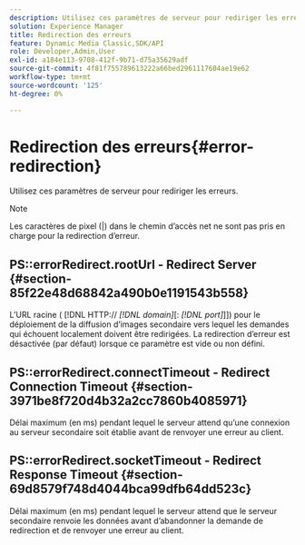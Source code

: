 ```yaml
---
description: Utilisez ces paramètres de serveur pour rediriger les erreurs.
solution: Experience Manager
title: Redirection des erreurs
feature: Dynamic Media Classic,SDK/API
role: Developer,Admin,User
exl-id: a184e113-9708-412f-9b71-d75a35629adf
source-git-commit: 4f81f755789613222a66bed2961117604ae19e62
workflow-type: tm+mt
source-wordcount: '125'
ht-degree: 0%

---
```


# Redirection des erreurs{#error-redirection}

Utilisez ces paramètres de serveur pour rediriger les erreurs.

>[!NOTE]
>
>Les caractères de pixel (|) dans le chemin d’accès net ne sont pas pris en charge pour la redirection d’erreur.

## PS::errorRedirect.rootUrl - Redirect Server {#section-85f22e48d68842a490b0e1191543b558}

L’URL racine ( [!DNL HTTP:// *[!DNL domain]*[: *[!DNL port]*]]) pour le déploiement de la diffusion d’images secondaire vers lequel les demandes qui échouent localement doivent être redirigées. La redirection d’erreur est désactivée (par défaut) lorsque ce paramètre est vide ou non défini.

## PS::errorRedirect.connectTimeout - Redirect Connection Timeout {#section-3971be8f720d4b32a2cc7860b4085971}

Délai maximum (en ms) pendant lequel le serveur attend qu’une connexion au serveur secondaire soit établie avant de renvoyer une erreur au client.

## PS::errorRedirect.socketTimeout - Redirect Response Timeout {#section-69d8579f748d4044bca99dfb64dd523c}

Délai maximum (en ms) pendant lequel le serveur attend que le serveur secondaire renvoie les données avant d’abandonner la demande de redirection et de renvoyer une erreur au client.
